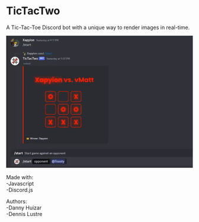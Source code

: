 # TicTacTwo

A Tic-Tac-Toe Discord bot with a unique way to render images in real-time.

![Demo](https://github.com/dlustre/TicTacTwo/blob/main/assets/tictactoe.gif)

Made with:
\
-Javascript
\
-Discord.js

Authors: 
\
-Danny Huizar
\
-Dennis Lustre
